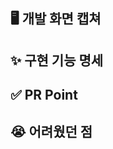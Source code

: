 <!-- PR의 제목은 "[#이슈번호] 이슈이름" 으로 작성 -->

## 🖥️ 개발 화면 캡쳐
<!-- 개발한 화면을 캡쳐해주세요 -->

## ✨ 구현 기능 명세

<!-- 해당 이슈에서 구현한 기능을 간단하게 작성 -->

## ✅ PR Point

<!-- 코드리뷰를 받고 싶은 부분, 새로운 지식을 얻게 된 부분 등등 공유하고 싶은 점을 작성 -->

## 😭 어려웠던 점

<!-- 해결하기 어려웠거나 시간이 오래 걸린 부분 작성 -->
